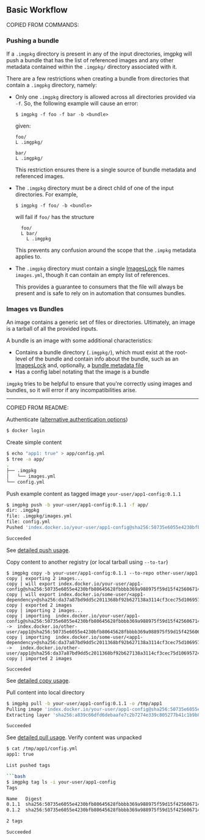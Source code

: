 ## Basic Workflow

COPIED FROM COMMANDS:
### Pushing a bundle

If a `.imgpkg` directory is present in any of the input directories, imgpkg will push a bundle that has the list of referenced images and any other metadata contained within the `.imgpkg/` directory associated with it.

There are a few restrictions when creating a bundle from directories that contain a `.imgpkg` directory, namely:

* Only one `.imgpkg` directory is allowed across all directories provided via `-f`. So, the following example will cause an error:

  `$ imgpkg -f foo -f bar -b <bundle>`

  given:

  ```
  foo/
  L .imgpkg/

  bar/
  L .imgpkg/
  ```

  This restriction ensures there is a single source of bundle metadata and referenced images.

* The `.imgpkg` directory must be a direct child of one of the input directories. For example,

  `$ imgpkg -f foo/ -b <bundle>`

  will fail if `foo/` has the structure

  ```
    foo/
    L bar/
      L .imgpkg
  ```

  This prevents any confusion around the scope that the `.impkg` metadata applies to.

* The `.imgpkg` directory must contain a single
  [ImagesLock](resources.md#imageslock) file names `images.yml`, though it can contain an empty list
  of references.

  This provides a guarantee to consumers that the file will always be present
  and is safe to rely on in automation that consumes bundles.

### Images vs Bundles

An image contains a generic set of files or directories. Ultimately, an image is a tarball of all the provided inputs.

A bundle is an image with some additional characteristics:
- Contains a bundle directory (`.imgpkg/`), which must exist at the root-level of the bundle and
  contain info about the bundle, such as an [ImagesLock](resources.md#imageslock) and,
  optionally, a [bundle metadata file](resources.md#bundle-metadata)
- Has a config label notating that the image is a bundle

`imgpkg` tries to be helpful to ensure that you're correctly using images and bundles, so it will error if any incompatibilities arise.

---

COPIED FROM README:

Authenticate ([alternative authentication options](commands-ref.md#authentication))

```bash
$ docker login
```

Create simple content

```bash
$ echo "app1: true" > app/config.yml
$ tree -a app/
.
├── .imgpkg
│   └── images.yml
└── config.yml
```

Push example content as tagged image `your-user/app1-config:0.1.1`

```bash
$ imgpkg push -b your-user/app1-config:0.1.1 -f app/
dir: .imgpkg
file: .imgpkg/images.yml
file: config.yml
Pushed 'index.docker.io/your-user/app1-config@sha256:50735e6055e4230bfb80645628fbbbb369a988975f59d15f4256067149c502da'

Succeeded
```

See [detailed push usage](commands.md#imgpkg-push).

Copy content to another registry (or local tarball using `--to-tar`)
```
$ imgpkg copy -b your-user/app1-config:0.1.1 --to-repo other-user/app1
copy | exporting 2 images...
copy | will export index.docker.io/your-user/app1-config@sha256:50735e6055e4230bfb80645628fbbbb369a988975f59d15f4256067149c502da
copy | will export index.docker.io/some-user/<app1-dependency>@sha256:da37a87bd9dd5c2011368bf92b627138a3114cf3cec75d10695724a9e73a182a
copy | exported 2 images
copy | importing 2 images...
copy | importing  index.docker.io/your-user/app1-config@sha256:50735e6055e4230bfb80645628fbbbb369a988975f59d15f4256067149c502da  ->  index.docker.io/other-user/app1@sha256:50735e6055e4230bfb80645628fbbbb369a988975f59d15f4256067149c502da
copy | importing  index.docker.io/some-user/<app1-dependency>@sha256:da37a87bd9dd5c2011368bf92b627138a3114cf3cec75d10695724a9e73a182a  ->   index.docker.io/other-user/app1@sha256:da37a87bd9dd5c2011368bf92b627138a3114cf3cec75d10695724a9e73a182a
copy | imported 2 images

Succeeded
```

See [detailed copy usage](commands.md#imgpkg-copy).

Pull content into local directory

```bash
$ imgpkg pull -b your-user/app1-config:0.1.1 -o /tmp/app1
Pulling image 'index.docker.io/your-user/app1-config@sha256:50735e6055e4230bfb80645628fbbbb369a988975f59d15f4256067149c502da'
Extracting layer 'sha256:a839c66dfd6debaafe7c2b7274e339c805277b41c1b9b8a427b9ed4e1ad60d22' (1/1)

Succeeded
```

See [detailed pull usage](commands.md#imgpkg-pull).
Verify content was unpacked

```bash
$ cat /tmp/app1/config.yml
app1: true

List pushed tags

```bash
$ imgpkg tag ls -i your-user/app1-config
Tags

Name   Digest
0.1.1  sha256:50735e6055e4230bfb80645628fbbbb369a988975f59d15f4256067149c502da
0.1.2  sha256:50735e6055e4230bfb80645628fbbbb369a988975f59d15f4256067149c502da

2 tags

Succeeded
```
